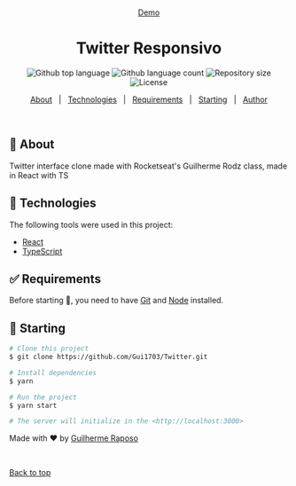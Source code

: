<div align="center" id="top">
&#xa0;

<a href="https://clon-twitter.netlify.app">Demo</a>

</div>

<h1 align="center">Twitter Responsivo</h1>

<p align="center">
  <img alt="Github top language" src="https://img.shields.io/github/languages/top/Gui1703/Twitter?-responsivo?color=56BEB8">

  <img alt="Github language count" src="https://img.shields.io/github/languages/count/Gui1703/Twitter?-responsivo?color=56BEB8">

  <img alt="Repository size" src="https://img.shields.io/github/repo-size/Gui1703/Twitter?-responsivo?color=56BEB8">

  <img alt="License" src="https://img.shields.io/github/license/Gui1703/Twitter?-responsivo?color=56BEB8">
</p>

<p align="center">
  <a href="#dart-about">About</a> &#xa0; | &#xa0; 
  <a href="#rocket-technologies">Technologies</a> &#xa0; | &#xa0;
  <a href="#white_check_mark-requirements">Requirements</a> &#xa0; | &#xa0;
  <a href="#checkered_flag-starting">Starting</a> &#xa0; | &#xa0;
  <a href="https://github.com/Gui1703" target="_blank">Author</a>
</p>

<br>

## :dart: About

Twitter interface clone made with Rocketseat's Guilherme Rodz class, made in React with TS

## :rocket: Technologies

The following tools were used in this project:

- [React](https://pt-br.reactjs.org/)
- [TypeScript](https://www.typescriptlang.org/)

## :white_check_mark: Requirements

Before starting :checkered_flag:, you need to have [Git](https://git-scm.com) and [Node](https://nodejs.org/en/) installed.

## :checkered_flag: Starting

```bash
# Clone this project
$ git clone https://github.com/Gui1703/Twitter.git

# Install dependencies
$ yarn

# Run the project
$ yarn start

# The server will initialize in the <http://localhost:3000>
```

Made with :heart: by <a href="https://github.com/Gui1703" target="_blank">Guilherme Raposo</a>

&#xa0;

<a href="#top">Back to top</a>

